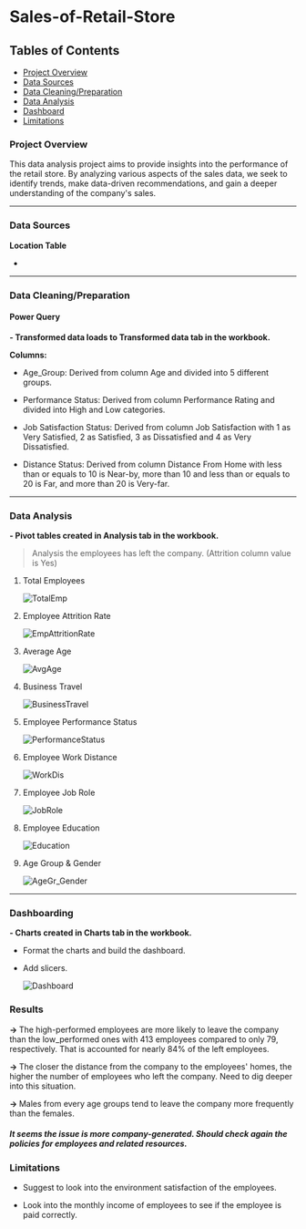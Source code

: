 # Sales-of-Retail-Store

## Tables of Contents
- [Project Overview](https://github.com/Phatolic/HR#project-overview)
- [Data Sources](https://github.com/Phatolic/HR#data-sources)
- [Data Cleaning/Preparation](https://github.com/Phatolic/HR#data-cleaningpreparation)
- [Data Analysis](https://github.com/Phatolic/HR#data-analysis)
- [Dashboard](https://github.com/Phatolic/HR#dashboarding)
- [Limitations](https://github.com/Phatolic/HR#results#limitations)

### Project Overview

This data analysis project aims to provide insights into the performance of the retail store. By analyzing various aspects of the sales data, we seek to identify trends, make data-driven recommendations, and gain a deeper understanding of the company's sales.  

---
### Data Sources

<b>Location Table</b>  

- 

---
### Data Cleaning/Preparation

#### Power Query
<b>- Transformed data loads to Transformed data tab in the workbook.  </b>  

<b>Columns:</b>  

- Age_Group: Derived from column Age and divided into 5 different groups.  

- Performance Status: Derived from column Performance Rating and divided into High and Low categories.  

- Job Satisfaction Status: Derived from column Job Satisfaction with 1 as Very Satisfied, 2 as Satisfied, 3 as Dissatisfied and 4 as Very Dissatisfied.  

- Distance Status: Derived from column Distance From Home with less than or equals to 10 is Near-by, more than 10 and less than or equals to 20 is Far, and more than 20 is Very-far.
  
---
### Data Analysis   
<b>- Pivot tables created in Analysis tab in the workbook.  </b>  

> Analysis the employees has left the company. (Attrition column value is Yes)

1. Total Employees

    ![TotalEmp](https://github.com/Phatolic/HR/assets/144981161/942c5d29-20e2-4556-9773-9117be57a3d1)

2. Employee Attrition Rate 

    ![EmpAttritionRate](https://github.com/Phatolic/HR/assets/144981161/c54242e5-fead-41d9-8b92-127991204f52)

3. Average Age

    ![AvgAge](https://github.com/Phatolic/HR/assets/144981161/038e0868-7c0a-4f2d-8593-2938a0554c22)

4. Business Travel

    ![BusinessTravel](https://github.com/Phatolic/HR/assets/144981161/22c40f43-caac-47ce-b03d-ef1d7366bf0a)

5. Employee Performance Status

   ![PerformanceStatus](https://github.com/Phatolic/HR/assets/144981161/cbb2aa83-ccb7-4ca8-9027-e90ddb1606d7)

6. Employee Work Distance

    ![WorkDis](https://github.com/Phatolic/HR/assets/144981161/3fd0a6eb-bae3-4187-82ac-30d36791c3f0)

7. Employee Job Role
   
    ![JobRole](https://github.com/Phatolic/HR/assets/144981161/e77f0302-8d9b-4cf9-bc27-0630a2279095)

9. Employee Education
    
    ![Education](https://github.com/Phatolic/HR/assets/144981161/6433a0c8-82b0-45b4-ab5f-334cd85b8a45)

11. Age Group & Gender

    ![AgeGr_Gender](https://github.com/Phatolic/HR/assets/144981161/bf4d7c3d-d33f-4cc0-b8d5-a7ab3dc81d14)

---
### Dashboarding

<b>- Charts created in Charts tab in the workbook.  </b>
- Format the charts and build the dashboard.  
- Add slicers.
  
    ![Dashboard](https://github.com/Phatolic/HR/assets/144981161/54b19efc-6613-4537-850a-3db62ffe4a18)
   
### Results

<b>-> </b>The high-performed employees are more likely to leave the company than the low_performed ones with 413 employees compared to only 79, respectively. That is accounted for nearly 84% of the left employees.  

<b>-> </b>The closer the distance from the company to the employees' homes, the higher the number of employees who left the company. Need to dig deeper into this situation.

<b>-> </b>Males from every age groups tend to leave the company more frequently than the females.

##### It seems the issue is more company-generated. Should check again the policies for employees and related resources.
### Limitations

- Suggest to look into the environment satisfaction of the employees.

- Look into the monthly income of employees to see if the employee is paid correctly.

